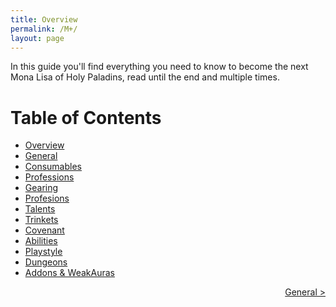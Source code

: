 ```yaml
---
title: Overview
permalink: /M+/
layout: page
---
```


In this guide you'll find everything you need to know to become the next Mona Lisa of Holy Paladins, read until the end and multiple times.

# Table of Contents

- [Overview](/M+/)
- [General](/M+/general)
- [Consumables](/M+/consumables)
- [Professions](/M+/professions)
- [Gearing](/M+/gearing)
- [Profesions](/M+/professions)
- [Talents](/M+/talents)
- [Trinkets](/M+/trinkets)
- [Covenant](/M+/covenant)
- [Abilities](/M+/abilities)
- [Playstyle](/M+/playstyle)
- [Dungeons](/M+/dungeons)
- [Addons & WeakAuras](/M+/weakauras)

<div style="text-align:right;">
<a href="/M+/general"> General ></a>
</div>
